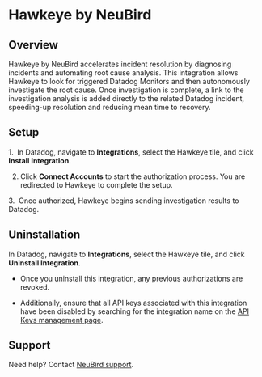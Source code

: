 # Hawkeye by NeuBird

## Overview

Hawkeye by NeuBird accelerates incident resolution by diagnosing incidents and automating root cause analysis. This integration allows Hawkeye to look for triggered Datadog Monitors and then autonomously investigate the root cause. Once investigation is complete, a link to the investigation analysis is added directly to the related Datadog incident, speeding-up resolution and reducing mean time to recovery.

## Setup

1.  In Datadog, navigate to **Integrations**, select the Hawkeye tile, and click **Install Integration**.

2. Click **Connect Accounts** to start the authorization process. You are redirected to Hawkeye to complete the setup.

3.  Once authorized, Hawkeye begins sending investigation results to Datadog.


## Uninstallation

In Datadog, navigate to **Integrations**, select the Hawkeye tile, and click **Uninstall Integration**.

- Once you uninstall this integration, any previous authorizations are revoked.

- Additionally, ensure that all API keys associated with this integration have been disabled by searching for the integration name on the [API Keys management page][1].


## Support

Need help? Contact [NeuBird support][2].


[1]: /organization-settings/api-keys?filter=Hawkeye
[2]: https://neubird.ai/neubird-support/